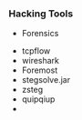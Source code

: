 ### Hacking Tools

* Forensics
 - tcpflow
 - wireshark
 - Foremost
 - stegsolve.jar
 - zsteg
 - quipqiup
 - 
